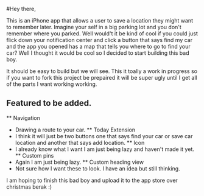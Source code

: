 #Hey there,

This is an iPhone app that allows a user to save a location they might want to remember later. Imagine your self in a big parking lot and you don't remember where you parked. Well would't it be kind of cool if you could just flick down your notification center and click a button that says find my car and the app you opened has a map that tells you where to go to find your car? Well I thought it would be cool so I decided to start building this bad boy.

It should be easy to build but we will see. This it toally a work in progress so if you want to fork this project be prepaired it will be super ugly until I get all of the parts I want working working.

## Featured to be added.
** Navigation
*  Drawing a route to your car.
** Today Extension
*  I think it will just be two buttons one that says find your car or save car location and another that says add location.
** Icon
*  I already know what I want I am just being lazy and haven't made it yet.
** Custom pins
*  Again I am just being lazy.
** Custom heading view
*  Not sure how I want these to look. I have an idea but still thinking.

I am hoping to finish this bad boy and upload it to the app store over christmas berak :) 
